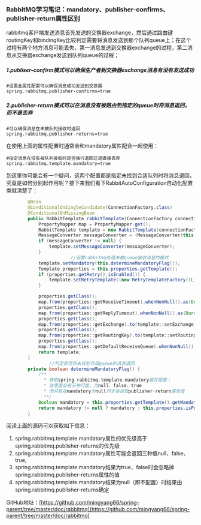 ### RabbitMQ学习笔记：mandatory、publisher-confirms、publisher-return属性区别

>
rabbitmq客户端发送消息首先发送的交换器exchange，然后通过路由键routingKey和bindingKey比较判定需要将消息发送到那个队列queue上；在这个过程有两个地方消息可能丢失，第一消息发送到交换器exchange的过程，第二消息从交换器exchange发送到队列queue的过程；

##### 1.publiser-confirm模式可以确保生产者到交换器exchange消息有没有发送成功

```
#设置此属性配置可以确保消息成功发送到交换器
spring.rabbitmq.publisher-confirms=true
```

##### 2.publisher-return模式可以在消息没有被路由到指定的queue时将消息返回，而不是丢弃

```
#可以确保消息在未被队列接收时返回
spring.rabbitmq.publisher-returns=true
```

在使用上面的属性配置时通常会和mandatory属性配合一起使用：

```
#指定消息在没有被队列接收时是否强行退回还是直接丢弃
spring.rabbitmq.template.mandatory=true
```

到这里你可能会有一个疑问，这两个配置都是指定未找到合适队列时将消息退回，究竟是如何分别起作用呢？接下来我们看下RabbitAutoConfiguration自动化配置类就清楚了：

```java
        @Bean
        @ConditionalOnSingleCandidate(ConnectionFactory.class)
        @ConditionalOnMissingBean
        public RabbitTemplate rabbitTemplate(ConnectionFactory connectionFactory) {
            PropertyMapper map = PropertyMapper.get();
            RabbitTemplate template = new RabbitTemplate(connectionFactory);
            MessageConverter messageConverter = (MessageConverter)this.messageConverter.getIfUnique();
            if (messageConverter != null) {
                template.setMessageConverter(messageConverter);
            }
						//设置rabbitmq处理未被queue接收消息的模式
            template.setMandatory(this.determineMandatoryFlag());
            Template properties = this.properties.getTemplate();
            if (properties.getRetry().isEnabled()) {
                template.setRetryTemplate((new RetryTemplateFactory((List)this.retryTemplateCustomizers.orderedStream().collect(Collectors.toList()))).createRetryTemplate(properties.getRetry(), Target.SENDER));
            }

            properties.getClass();
            map.from(properties::getReceiveTimeout).whenNonNull().as(Duration::toMillis).to(template::setReceiveTimeout);
            properties.getClass();
            map.from(properties::getReplyTimeout).whenNonNull().as(Duration::toMillis).to(template::setReplyTimeout);
            properties.getClass();
            map.from(properties::getExchange).to(template::setExchange);
            properties.getClass();
            map.from(properties::getRoutingKey).to(template::setRoutingKey);
            properties.getClass();
            map.from(properties::getDefaultReceiveQueue).whenNonNull().to(template::setDefaultReceiveQueue);
            return template;
        }
				//判定是否将未找到合适queue的消息退回
        private boolean determineMandatoryFlag() {
          	/**
              * 获取spring.rabbitmq.template.mandatory属性配置；
              * 这里面会有三种可能，为null、false、true
              * 而只有在mandatory为null时才会读取publisher-return属性值
              **/
            Boolean mandatory = this.properties.getTemplate().getMandatory();
            return mandatory != null ? mandatory : this.properties.isPublisherReturns();
        }
```

阅读上面的源码可以获取如下信息：

1. spring.rabbitmq.template.mandatory属性的优先级高于spring.rabbitmq.publisher-returns的优先级
2. spring.rabbitmq.template.mandatory属性可能会返回三种值null、false、true,
3. spring.rabbitmq.template.mandatory结果为true、false时会忽略掉spring.rabbitmq.publisher-returns属性的值
4. spring.rabbitmq.template.mandatory结果为null（即不配置）时结果由spring.rabbitmq.publisher-returns确定

GitHub地址：[https://github.com/mingyang66/spring-parent/tree/master/doc/rabbitmq](https://github.com/mingyang66/spring-parent/tree/master/doc/rabbitmq)